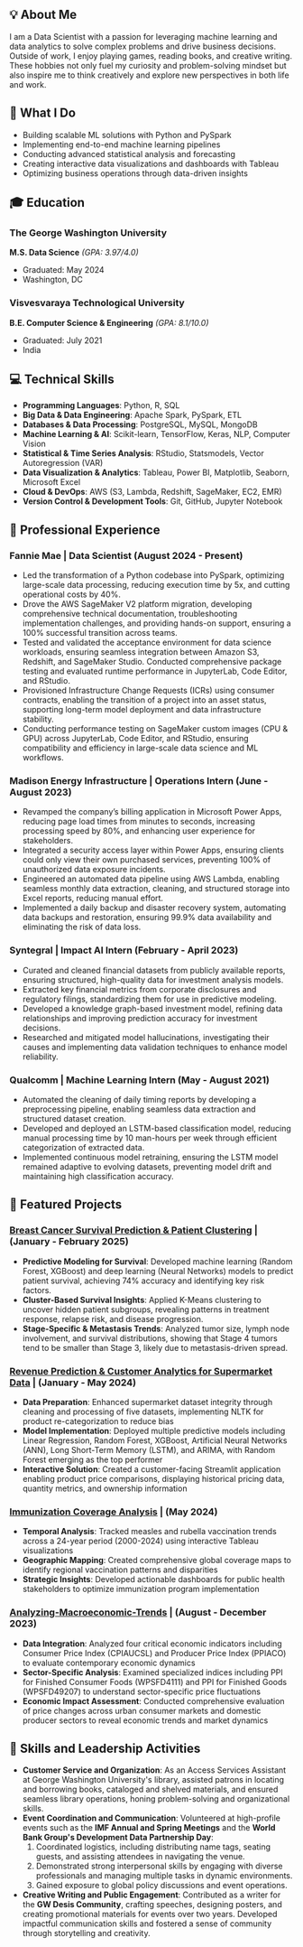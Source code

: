 ## 💡 About Me
I am a Data Scientist with a passion for leveraging machine learning and data analytics to solve complex problems and drive business decisions. Outside of work, I enjoy playing games, reading books, and creative writing. These hobbies not only fuel my curiosity and problem-solving mindset but also inspire me to think creatively and explore new perspectives in both life and work.

## 🎯 What I Do
<!--**Data Scientist specializing in**: -->
- Building scalable ML solutions with Python and PySpark
- Implementing end-to-end machine learning pipelines
- Conducting advanced statistical analysis and forecasting
- Creating interactive data visualizations and dashboards with Tableau
- Optimizing business operations through data-driven insights 


## 🎓 Education
### The George Washington University
**M.S. Data Science** _(GPA: 3.97/4.0)_
- Graduated: May 2024
- Washington, DC

### Visvesvaraya Technological University
**B.E. Computer Science & Engineering** _(GPA: 8.1/10.0)_
- Graduated: July 2021
- India


## 💻 Technical Skills
- **Programming Languages**: Python, R, SQL
- **Big Data & Data Engineering**: Apache Spark, PySpark, ETL
- **Databases & Data Processing**: PostgreSQL, MySQL, MongoDB
- **Machine Learning & AI**: Scikit-learn, TensorFlow, Keras, NLP, Computer Vision
- **Statistical & Time Series Analysis**: RStudio, Statsmodels, Vector Autoregression (VAR)
- **Data Visualization & Analytics**: Tableau, Power BI, Matplotlib, Seaborn, Microsoft Excel
- **Cloud & DevOps**: AWS (S3, Lambda, Redshift, SageMaker, EC2, EMR)
- **Version Control & Development Tools**: Git, GitHub, Jupyter Notebook


## 💼 Professional Experience
### Fannie Mae | Data Scientist (August 2024 - Present)
- Led the transformation of a Python codebase into PySpark, optimizing large-scale data processing, reducing execution time by 5x, and cutting operational costs by 40%.
- Drove the AWS SageMaker V2 platform migration, developing comprehensive technical documentation, troubleshooting implementation challenges, and providing hands-on support, ensuring a 100% successful transition across teams.
- Tested and validated the acceptance environment for data science workloads, ensuring seamless integration between Amazon S3, Redshift, and SageMaker Studio. Conducted comprehensive package testing and evaluated runtime performance in JupyterLab, Code Editor, and RStudio.
- Provisioned Infrastructure Change Requests (ICRs) using consumer contracts, enabling the transition of a project into an asset status, supporting long-term model deployment and data infrastructure stability.
- Conducting performance testing on SageMaker custom images (CPU & GPU) across JupyterLab, Code Editor, and RStudio, ensuring compatibility and efficiency in large-scale data science and ML workflows.


### Madison Energy Infrastructure | Operations Intern (June - August 2023)
- Revamped the company’s billing application in Microsoft Power Apps, reducing page load times from minutes to seconds, increasing processing speed by 80%, and enhancing user experience for stakeholders.
- Integrated a security access layer within Power Apps, ensuring clients could only view their own purchased services, preventing 100% of unauthorized data exposure incidents.
- Engineered an automated data pipeline using AWS Lambda, enabling seamless monthly data extraction, cleaning, and structured storage into Excel reports, reducing manual effort.
- Implemented a daily backup and disaster recovery system, automating data backups and restoration, ensuring 99.9% data availability and eliminating the risk of data loss.

### Syntegral | Impact AI Intern (February - April 2023)
- Curated and cleaned financial datasets from publicly available reports, ensuring structured, high-quality data for investment analysis models.
- Extracted key financial metrics from corporate disclosures and regulatory filings, standardizing them for use in predictive modeling.
- Developed a knowledge graph-based investment model, refining data relationships and improving prediction accuracy for investment decisions.
- Researched and mitigated model hallucinations, investigating their causes and implementing data validation techniques to enhance model reliability.

### Qualcomm | Machine Learning Intern (May - August 2021)
- Automated the cleaning of daily timing reports by developing a preprocessing pipeline, enabling seamless data extraction and structured dataset creation.
- Developed and deployed an LSTM-based classification model, reducing manual processing time by 10 man-hours per week through efficient categorization of extracted data.
- Implemented continuous model retraining, ensuring the LSTM model remained adaptive to evolving datasets, preventing model drift and maintaining high classification accuracy.


## 🚀 Featured Projects
### <a href="https://github.com/sowmyamaddali/Breast-Cancer-METABRIC" target="_blank" rel="noopener noreferrer">Breast Cancer Survival Prediction & Patient Clustering</a> | (January - February 2025)
- **Predictive Modeling for Survival**: Developed machine learning (Random Forest, XGBoost) and deep learning (Neural Networks) models to predict patient survival, achieving 74% accuracy and identifying key risk factors.
- **Cluster-Based Survival Insights**: Applied K-Means clustering to uncover hidden patient subgroups, revealing patterns in treatment response, relapse risk, and disease progression.
- **Stage-Specific & Metastasis Trends**: Analyzed tumor size, lymph node involvement, and survival distributions, showing that Stage 4 tumors tend to be smaller than Stage 3, likely due to metastasis-driven spread.


### <a href="https://github.com/sowmyamaddali/Revenue-Prediction-Customer-Analytics-for-Supermarket-Data" target="_blank" rel="noopener noreferrer">Revenue Prediction & Customer Analytics for Supermarket Data</a> | (January - May 2024)
- **Data Preparation**: Enhanced supermarket dataset integrity through cleaning and processing of five datasets, implementing NLTK for product re-categorization to reduce bias
- **Model Implementation**: Deployed multiple predictive models including Linear Regression, Random Forest, XGBoost, Artificial Neural Networks (ANN), Long Short-Term Memory (LSTM), and ARIMA, with Random Forest emerging as the top performer
- **Interactive Solution**: Created a customer-facing Streamlit application enabling product price comparisons, displaying historical pricing data, quantity metrics, and ownership information


### <a href="https://public.tableau.com/views/Immunization-Activities/Dashboard1?:language=en-US&publish=yes&:sid=&:redirect=auth&:display_count=n&:origin=viz_share_link" target="_blank" rel="noopener noreferrer">Immunization Coverage Analysis</a> | (May 2024)
- **Temporal Analysis**: Tracked measles and rubella vaccination trends across a 24-year period (2000-2024) using interactive Tableau visualizations
- **Geographic Mapping**: Created comprehensive global coverage maps to identify regional vaccination patterns and disparities
- **Strategic Insights**: Developed actionable dashboards for public health stakeholders to optimize immunization program implementation


### <a href="https://github.com/sowmyamaddali/Analyzing-Macroeconomic-Trends" target="_blank" rel="noopener noreferrer">Analyzing-Macroeconomic-Trends</a> | (August - December 2023)
- **Data Integration**: Analyzed four critical economic indicators including Consumer Price Index (CPIAUCSL) and Producer Price Index (PPIACO) to evaluate contemporary economic dynamics
- **Sector-Specific Analysis**: Examined specialized indices including PPI for Finished Consumer Foods (WPSFD4111) and PPI for Finished Goods (WPSFD49207) to understand sector-specific price fluctuations
- **Economic Impact Assessment**: Conducted comprehensive evaluation of price changes across urban consumer markets and domestic producer sectors to reveal economic trends and market dynamics


<!--## 🤝 Volunteer Experience

#### Access Services Assistant | George Washington University
_Washington, D.C | August 2023 - May 2024_

#### Development Data Partnership Day Volunteer | The World Bank Group
_Washington, D.C | October 2023_

#### Economic Development Volunteer | International Monetary Fund
_Washington, D.C | October 2023_
Annual Meeting

#### Economic Development Volunteer | International Monetary Fund
_Washington, D.C | April 2023_
Spring Meeting -->


## 🌟 Skills and Leadership Activities
- **Customer Service and Organization**: As an Access Services Assistant at George Washington University's library, assisted patrons in locating and borrowing books, cataloged and shelved materials, and ensured seamless library operations, honing problem-solving and organizational skills.
- **Event Coordination and Communication**: Volunteered at high-profile events such as the **IMF Annual and Spring Meetings** and the **World Bank Group's Development Data Partnership Day**:
  1. Coordinated logistics, including distributing name tags, seating guests, and assisting attendees in navigating the venue.
  2. Demonstrated strong interpersonal skills by engaging with diverse professionals and managing multiple tasks in dynamic environments.
  3. Gained exposure to global policy discussions and event operations.
- **Creative Writing and Public Engagement**: Contributed as a writer for the **GW Desis Community**, crafting speeches, designing posters, and creating promotional materials for events over two years. Developed impactful communication skills and fostered a sense of community through storytelling and creativity.
